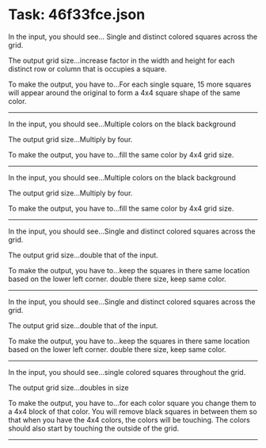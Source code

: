 # Task: 46f33fce.json

In the input, you should see... Single and distinct colored squares across the grid.

The output grid size...increase  factor in the width and height for each distinct row or column that is occupies a square.

To make the output, you have to...For each single square, 15 more squares will appear around the original to form a 4x4 square shape of the same color.

---

In the input, you should see...Multiple colors on the black background

The output grid size...Multiply by four.

To make the output, you have to...fill the same color by 4x4 grid size.

---

In the input, you should see...Multiple colors on the black background

The output grid size...Multiply by four.

To make the output, you have to...fill the same color by 4x4 grid size.

---

In the input, you should see...Single and distinct colored squares across the grid.

The output grid size...double that of the input.

To make the output, you have to...keep the squares in there same location based on the lower left corner. double there size, keep same color.

---

In the input, you should see...Single and distinct colored squares across the grid.

The output grid size...double that of the input.

To make the output, you have to...keep the squares in there same location based on the lower left corner. double there size, keep same color.

---

In the input, you should see...single colored squares throughout the grid.

The output grid size...doubles in size

To make the output, you have to...for each color square you change them to a 4x4 block of that color.  You will remove black squares in between them so that when you have the 4x4 colors, the colors will be touching.  The colors should also start by touching the outside of the grid.

---

